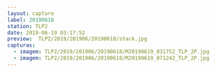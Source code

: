 ```yaml
---
layout: capture
label: 20190618
station: TLP2
date: 2019-06-19 03:17:52
preview:  TLP2/2019/201906/20190618/stack.jpg
capturas:
  - imagem: TLP2/2019/201906/20190618/M20190619_031752_TLP_2P.jpg
  - imagem: TLP2/2019/201906/20190618/M20190619_071242_TLP_2P.jpg
---
```

